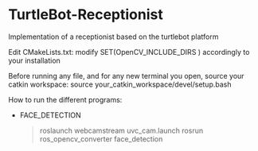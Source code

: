 # TurtleBot-Receptionist
Implementation of a receptionist based on the turtlebot platform

Edit CMakeLists.txt: modify SET(OpenCV_INCLUDE_DIRS ) accordingly to your installation

Before running any file, and for any new terminal you open, source your catkin workspace: 
                source your_catkin_workspace/devel/setup.bash

How to run the different programs:
  - FACE_DETECTION
    > roslaunch webcamstream uvc_cam.launch
    > rosrun ros_opencv_converter face_detection
